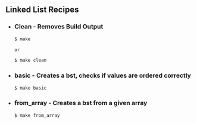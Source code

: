 ## Linked List Recipes
- ### **Clean** - Removes Build Output
    ```bash
    $ make

    or

    $ make clean
    ```

- ### **basic** - Creates a bst, checks if values are ordered correctly
    ```bash
    $ make basic
    ```

- ### **from_array** - Creates a bst from a given array
    ```bash
    $ make from_array
    ```